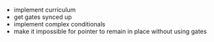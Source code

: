 * implement curriculum
* get gates synced up
* implement complex conditionals
* make it impossible for pointer to remain in place without using gates